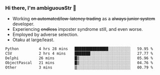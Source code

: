 ### Hi there, I'm ambiguou~~s~~Str 👋

<!--
**ambiguoustexture/ambiguoustexture** is a ✨ _special_ ✨ repository because its `README.md` (this file) appears on your GitHub profile.

Here are some ideas to get you started:
-->
- Working ~~on automated/low-latency trading~~ as a ~~always junior system~~ developer.
- Experiencing ~~endless~~ imposter syndrome still, and even worse.
- Employed by adverse selection.
- Otaku at large/least.

<!--START_SECTION:waka-->

```txt
Python         4 hrs 28 mins   ███████████████░░░░░░░░░░   59.95 %
CSV            2 hrs 4 mins    ███████░░░░░░░░░░░░░░░░░░   27.77 %
Delphi         26 mins         █▒░░░░░░░░░░░░░░░░░░░░░░░   05.96 %
ObjectPascal   21 mins         █▒░░░░░░░░░░░░░░░░░░░░░░░   04.76 %
Other          3 mins          ▒░░░░░░░░░░░░░░░░░░░░░░░░   00.79 %
```

<!--END_SECTION:waka-->
